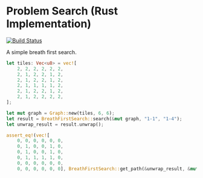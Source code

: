 # Problem Search (Rust Implementation)

[![Build Status](https://travis-ci.org/marcbreitung/rust-problem-search.svg?branch=master)](https://travis-ci.org/marcbreitung/rust-problem-search)

A simple breath first search.

```rust
let tiles: Vec<u8> = vec![
    2, 2, 2, 2, 2, 2,
    2, 1, 2, 2, 1, 2,
    2, 1, 2, 2, 1, 2,
    2, 1, 1, 1, 1, 2,
    2, 1, 2, 2, 1, 2,
    2, 1, 2, 2, 2, 2,
];

let mut graph = Graph::new(tiles, 6, 6);
let result = BreathFirstSearch::search(&mut graph, "1-1", "1-4");
let unwrap_result = result.unwrap();

assert_eq!(vec![
    0, 0, 0, 0, 0, 0,
    0, 1, 0, 0, 1, 0,
    0, 1, 0, 0, 1, 0,
    0, 1, 1, 1, 1, 0,
    0, 0, 0, 0, 0, 0,
    0, 0, 0, 0, 0, 0], BreathFirstSearch::get_path(&unwrap_result, &mut graph, "1-4"));
```